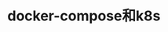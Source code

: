<!--
 * @Author: tangdaoyong
 * @Date: 2021-01-26 17:24:48
 * @LastEditors: tangdaoyong
 * @LastEditTime: 2021-01-26 17:25:16
 * @Description: docker-compose和k8s
-->
# docker-compose和k8s